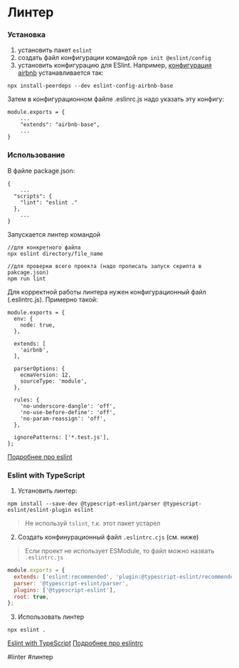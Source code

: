 # Линтер

### Установка
1. установить пакет `eslint`
2. создать файл конфигурации командой `npm init @eslint/config`
3. установить конфигурацию для ESlint. Например, [конфигурация airbnb](https://www.npmjs.com/package/eslint-config-airbnb-base) устанавливается так:
```
npx install-peerdeps --dev eslint-config-airbnb-base
```
Затем в конфигурационном файле .eslinrc.js надо указать эту конфигу:
```
module.exports = {
	...
    "extends": "airbnb-base",
	...
}
```

### Использование

В файле package.json:
```
{
	...
  "scripts": {
    "lint": "eslint ."
  },
  	...
}
```

Запускается линтер командой
```
//для конкретного файла
npx eslint directory/file_name

//для проверки всего проекта (надо прописать запуск скрипта в pakcage.json)
npm run lint
```

Для корректной работы линтера нужен конфигурационный файл (.eslintrc.js). Примерно такой:

```
module.exports = {
  env: {
    node: true,
  },

  extends: [
    'airbnb',
  ],

  parserOptions: {
    ecmaVersion: 12,
    sourceType: 'module',
  },

  rules: {
    'no-underscore-dangle': 'off',
    'no-use-before-define': 'off',
    'no-param-reassign': 'off',
  },

  ignorePatterns: ['*.test.js'],
};
```

[Подробнее про eslint](https://eslint.org/docs/)

### Eslint with TypeScript
1. Установить линтер:
```
npm install --save-dev @typescript-eslint/parser @typescript-eslint/eslint-plugin eslint
```

>Не используй `tslint`, т.к. этот пакет устарел

2. Создать конфинурационный файл `.eslintrc.cjs` (см. ниже)

>Если проект не использует ESModule, то файл можно назвать  `.eslintrc.js`

```js
module.exports = {
  extends: ['eslint:recommended', 'plugin:@typescript-eslint/recommended'],
  parser: '@typescript-eslint/parser',
  plugins: ['@typescript-eslint'],
  root: true,
};
```

3. Использовать линтер
```
npx eslint .
```



[Eslint with TypeScript](https://typescript-eslint.io/docs/)
[Подробнее про eslintrc](https://eslint.org/docs/latest/user-guide/configuring/configuration-files)


#linter #линтер